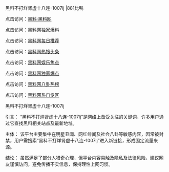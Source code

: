 黑料不打烊肾虚十八连-1007lj |881比鸭

点击访问：<a href="https://heiliaolvzlu3.pages.dev">黑料·黑料网</a>

点击访问：<a href="https://heiliaoyvnrda.pages.dev">黑料网独家爆料</a>

点击访问：<a href="https://heiliao5s28gk.pages.dev">黑料网每日推荐</a>

点击访问：<a href="https://heiliaox6jgh3.pages.dev">黑料网热搜头条</a>

点击访问：<a href="https://heiliaoryrhyu.pages.dev">黑料网娱乐焦点</a>

点击访问：<a href="https://heiliaokof3cy.pages.dev">黑料网独家爆点</a>

点击访问：<a href="https://heiliaotlyq53.pages.dev">黑料网八卦热榜</a>

点击访问：<a href="https://heiliao9wsbg3.pages.dev">黑料网热门专区</a>

黑料不打烊肾虚十八连-1007lj

引言：
“黑料不打烊肾虚十八连-1007lj”是网络上备受关注的关键词，许多用户通过它查找黑料相关站点及最新地址。

主体：
该平台主要集中在明星丑闻、网红绯闻及社会八卦等敏感内容，因常被封禁，用户需搜索“黑料不打烊肾虚十八连-1007lj”进入新链接，形成固定流量来源。

结论：
虽然满足了部分人猎奇心理，但平台内容易触及隐私及法律风险，建议网友谨慎访问，避免传播不实信息，保持理性上网习惯。
